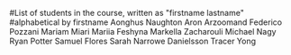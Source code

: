 #List of students in the course, written as "firstname lastname"
#alphabetical by firstname
Aonghus Naughton
Aron Arzoomand
Federico Pozzani
Mariam Miari
Mariia Feshyna
Markella Zacharouli
Michael Nagy 
Ryan Potter
Samuel Flores
Sarah Narrowe Danielsson
Tracer Yong

